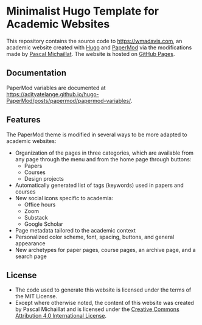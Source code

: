 # Minimalist Hugo Template for Academic Websites

This repository contains the source code to https://wmadavis.com, an academic website created with [Hugo](https://github.com/gohugoio/hugo) and [PaperMod](https://github.com/adityatelange/hugo-PaperMod) via the modifications made by [Pascal Michaillat](https://github.com/pmichaillat/pmichaillat.github.io). The website is hosted on [GitHub Pages](https://docs.github.com/en/pages/getting-started-with-github-pages/about-github-pages).


## Documentation

PaperMod variables are documented at https://adityatelange.github.io/hugo-PaperMod/posts/papermod/papermod-variables/.

## Features

The PaperMod theme is modified in several ways to be more adapted to academic websites:

+ Organization of the pages in three categories, which are available from any page through the menu and from the home page through buttons: 
	* Papers
	* Courses
	* Design projects
+ Automatically generated list of tags (keywords) used in papers and courses
+ New social icons specific to academia:
	* Office hours
	* Zoom
	* Substack
	* Google Scholar
+ Page metadata tailored to the academic context
+ Personalized color scheme, font, spacing, buttons, and general appearance
+ New archetypes for paper pages, course pages, an archive page, and a search page

## License

+ The code used to generate this website is licensed under the terms of the MIT License.
+ Except where otherwise noted, the content of this website was created by Pascal Michaillat and is licensed under the [Creative Commons Attribution 4.0 International License](http://creativecommons.org/licenses/by/4.0/).
